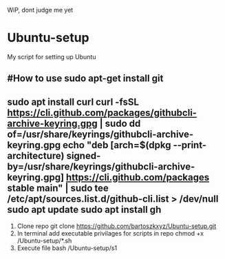WiP, dont judge me yet

# Ubuntu-setup
My script for setting up Ubuntu

#How to use
sudo apt-get install git
--
sudo apt install curl
curl -fsSL https://cli.github.com/packages/githubcli-archive-keyring.gpg | sudo dd of=/usr/share/keyrings/githubcli-archive-keyring.gpg
echo "deb [arch=$(dpkg --print-architecture) signed-by=/usr/share/keyrings/githubcli-archive-keyring.gpg] https://cli.github.com/packages stable main" | sudo tee /etc/apt/sources.list.d/github-cli.list > /dev/null
sudo apt update
sudo apt install gh
--

1. Clone repo
  git clone https://github.com/bartoszkxyz/Ubuntu-setup.git
2. In terminal add executable privilages for scripts in repo
  chmod +x /Ubuntu-setup/*.sh
3. Execute file
  bash /Ubuntu-setup/s1
